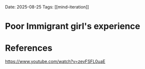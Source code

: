Date: 2025-08-25
Tags: [[mind-iteration]]

# Poor Immigrant girl's experience

# References
https://www.youtube.com/watch?v=zevFSFL0uaE